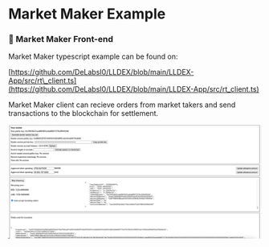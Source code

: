# Market Maker Example

### 

### 🤝 Market Maker Front-end

Market Maker typescript example can be found on:

[https://github.com/DeLabsI0/LLDEX/blob/main/LLDEX-App/src/rt\_client.ts](https://github.com/DeLabsI0/LLDEX/blob/main/LLDEX-App/src/rt_client.ts)

Market Maker client can recieve orders from market takers and send transactions to the blockchain for settlement.

![](.gitbook/assets/image%20%281%29.png)

